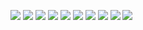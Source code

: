 ![](1.jpg)
![](2.jpg)
![](3.jpg)
![](1.jpg)
![](2.jpg)
![](3.jpg)
![](4.jpg)
![](5.jpg)
![](6.jpg)
![](FN8PSgxVEAML31z.jpg)
